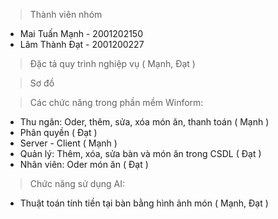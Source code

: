 >Thành viên nhóm
  + Mai Tuấn Mạnh - 2001202150
  + Lâm Thành Đạt - 2001200227

>Đặc tả quy trình nghiệp vụ ( Mạnh, Đạt )
 
>Sơ đồ

>Các chức năng trong phần mềm Winform:
 + Thu ngân: Oder, thêm, sửa, xóa món ăn, thanh toán ( Mạnh )
 + Phân quyền ( Đạt )
 + Server - Client ( Mạnh )
 + Quản lý: Thêm, xóa, sửa bàn và món ăn trong CSDL ( Đạt )
 + Nhân viên: Oder món ăn ( Đạt )
   
>Chức năng sử dụng AI: 
 + Thuật toán tính tiền tại bàn bằng hình ảnh món ( Mạnh, Đạt )
